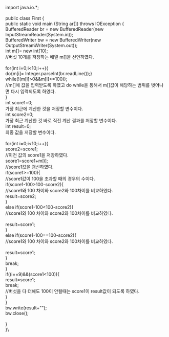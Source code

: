 import java.io.*;\
\
public class First {\
    public static void main (String ar[]) throws IOException {\
        BufferedReader br = new BufferedReader(new InputStreamReader(System.in));\
        BufferedWriter bw = new BufferedWriter(new OutputStreamWriter(System.out));\
        int m[]= new int[10];\
        //버섯 10개를 저장하는 배열 m[]을 선언하였다.\
\
        for(int i=0;i<10;i++){\
            do{m[i]= Integer.parseInt(br.readLine());}\
            while(!(m[i]>0&&m[i]<=100));\
        //m[]에 값을 입력받도록 하였고 do while을 통해서 m[]값이 해당하는 범위를 벗어나면 다시 입력되도록 하였다.\
        }\
        int score1=0;\
        가장 최근에 계산한 것을 저장할 변수이다.\
        int score2=0;\
        가장 최근 계산한 것 바로 직전 계산 결과를 저장할 변수이다.\
        int result=0;\
        최종 값을 저장할 변수이다.\
        \
        for(int i=0;i<10;i++){\
            score2=score1;\
            //이전 값의 score1을 저장하였다.\
            score1=score1+m[i];\
            //score1값을 갱신하였다.\
            if(score1>=100){\
            //score1값이 100을 초과할 때의 경우의 수이다.\
                if(score1-100>100-score2){\
                //score1와 100 차이와 score2와 100차이를 비교하였다.\
                    result=score2;\
                }\
                else if(score1-100<100-score2){\
                //score1와 100 차이와 score2와 100차이를 비교하였다.\
\
                    result=score1;\
                }\
                else if(score1-100==100-score2){\
                //score1와 100 차이와 score2와 100차이를 비교하였다.\
\
                result=score1;\
                }\
                break;\
            }\
            if((i==9)&&(score1<100)){\
                result=score1;\
                break;\
                //버섯을 다 더해도 100이 안될때는 score1이 result값이 되도록 하였다.\
            }\
        }\
        bw.write(result+"");\
        bw.close();\
\
    }\
}\
